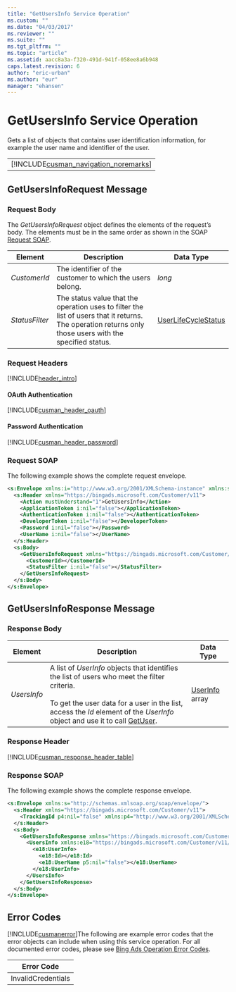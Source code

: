 ```yaml
---
title: "GetUsersInfo Service Operation"
ms.custom: ""
ms.date: "04/03/2017"
ms.reviewer: ""
ms.suite: ""
ms.tgt_pltfrm: ""
ms.topic: "article"
ms.assetid: aacc8a3a-f320-491d-941f-058ee8a6b948
caps.latest.revision: 6
author: "eric-urban"
ms.author: "eur"
manager: "ehansen"
---
```

# GetUsersInfo Service Operation
Gets a list of objects that contains user identification information, for example the user name and identifier of the user.

||
|-|
|[!INCLUDE[cusman_navigation_noremarks](../customer-api/includes/cusman-navigation-noremarks.md)]|

## <a name="request"></a>GetUsersInfoRequest Message

### Request Body
The *GetUsersInfoRequest* object defines the elements of the request’s body. The elements must be in the same order as shown in the SOAP [Request SOAP](#request_soap).

|Element|Description|Data Type|
|-----------|---------------|-------------|
|*CustomerId*|The identifier of the customer to which the users belong.|*long*|
|*StatusFilter*|The status value that the operation uses to filter the list of users that it returns. The operation returns only those users with the specified status.|[UserLifeCycleStatus](../customer-api/userlifecyclestatus-value-set.md)|

### Request Headers
[!INCLUDE[header_intro](../customer-api/includes/header-intro.md)]
#### OAuth Authentication
[!INCLUDE[cusman_header_oauth](../customer-api/includes/cusman-header-oauth.md)]
#### Password Authentication
[!INCLUDE[cusman_header_password](../customer-api/includes/cusman-header-password.md)]
### <a name="request_soap"></a>Request SOAP
The following example shows the complete request envelope.

```xml
<s:Envelope xmlns:i="http://www.w3.org/2001/XMLSchema-instance" xmlns:s="http://schemas.xmlsoap.org/soap/envelope/">
  <s:Header xmlns="https://bingads.microsoft.com/Customer/v11">
    <Action mustUnderstand="1">GetUsersInfo</Action>
    <ApplicationToken i:nil="false"></ApplicationToken>
    <AuthenticationToken i:nil="false"></AuthenticationToken>
    <DeveloperToken i:nil="false"></DeveloperToken>
    <Password i:nil="false"></Password>
    <UserName i:nil="false"></UserName>
  </s:Header>
  <s:Body>
    <GetUsersInfoRequest xmlns="https://bingads.microsoft.com/Customer/v11">
      <CustomerId></CustomerId>
      <StatusFilter i:nil="false"></StatusFilter>
    </GetUsersInfoRequest>
  </s:Body>
</s:Envelope>
```

## <a name="response"></a>GetUsersInfoResponse Message

### <a name="Body_Elements"></a>Response Body

|Element|Description|Data Type|
|-----------|---------------|-------------|
|*UsersInfo*|A list of *UserInfo* objects that identifies the list of users who meet the filter criteria.<br /><br />To get the user data for a user in the list, access the *Id* element of the *UserInfo* object and use it to call [GetUser](../customer-api/getuser-service-operation.md).|[UserInfo](../customer-api/userinfo-data-object.md) array|

### <a name="Header_Elements"></a>Response Header
[!INCLUDE[cusman_response_header_table](../customer-api/includes/cusman-response-header-table.md)]
### Response SOAP
The following example shows the complete response envelope.

```xml
<s:Envelope xmlns:s="http://schemas.xmlsoap.org/soap/envelope/">
  <s:Header xmlns="https://bingads.microsoft.com/Customer/v11">
    <TrackingId p4:nil="false" xmlns:p4="http://www.w3.org/2001/XMLSchema-instance"></TrackingId>
  </s:Header>
  <s:Body>
    <GetUsersInfoResponse xmlns="https://bingads.microsoft.com/Customer/v11">
      <UsersInfo xmlns:e18="https://bingads.microsoft.com/Customer/v11/Entities" p5:nil="false" xmlns:p5="http://www.w3.org/2001/XMLSchema-instance">
        <e18:UserInfo>
          <e18:Id></e18:Id>
          <e18:UserName p5:nil="false"></e18:UserName>
        </e18:UserInfo>
      </UsersInfo>
    </GetUsersInfoResponse>
  </s:Body>
</s:Envelope>
```

## <a name="errors"></a>Error Codes
[!INCLUDE[cusmanerror](../customer-api/includes/cusmanerror.md)]The following are example  error codes that the error objects can include when using this service operation. For all documented error codes, please see [Bing Ads Operation Error Codes](http://go.microsoft.com/fwlink/?LinkId=511884).

|Error Code|
|--------------|
|InvalidCredentials|
